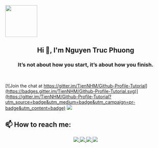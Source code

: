 <img align="center" width="100" src="https://avatars.githubusercontent.com/u/192780750?s=400&u=eb075c08798f63a30208b480d61151d8c14db413&v=4" />
<!-- <img align="right" width="64" src="https://img.icons8.com/color/48/vietnam-circular.png" /> -->

<h2 align="center">Hi 👋, I'm Nguyen Truc Phuong</h2>
<p align="center">
  <h3 align="center">It’s not about how you start, it’s about how you finish.</h3>
</p>


<br />

[![Join the chat at https://gitter.im/TienNHM/Github-Profile-Tutorial](https://badges.gitter.im/TienNHM/Github-Profile-Tutorial.svg)](https://gitter.im/TienNHM/Github-Profile-Tutorial?utm_source=badge&utm_medium=badge&utm_campaign=pr-badge&utm_content=badge)
![](https://komarev.com/ghpvc/?username=TienNHM&style=flat-square)

## 📫 How to reach me:

<p align="center">
  <a href="https://www.facebook.com/truphuooo/" alt="Facebook">
    <img src="https://img.icons8.com/fluent/48/000000/facebook-new.png" target="_blank" />
  </a> 
  <a href="https://github.com/truphuooo1112" alt="Github">
    <img src="https://img.icons8.com/fluent/48/000000/github.png"/>
  </a> 
  <a href="https://www.youtube.com/@truphuooo" alt="Youtube channel" target="_blank" >
    <img src="https://img.icons8.com/fluent/48/000000/youtube-play.png"/>
  </a>
  <a href="mailto:truphuooo123@gmail.com" alt="Email">
    <img src="https://img.icons8.com/fluent/48/000000/mailing.png"/>
  </a>
</p>
